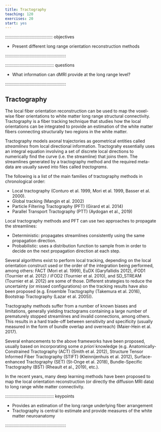 ```yaml
---
title: Tractography
teaching: 120
exercises: 20
start: yes
---
```




::::::::::::::::::::::::::::::::::::::: objectives

- Present different long range orientation reconstruction methods

::::::::::::::::::::::::::::::::::::::::::::::::::

:::::::::::::::::::::::::::::::::::::::: questions

- What information can dMRI provide at the long range level?

::::::::::::::::::::::::::::::::::::::::::::::::::

## Tractography

The local fiber orientation reconstruction can be used to map the voxel-wise
fiber orientations to white matter long range structural connectivity.
Tractography is a fiber tracking technique that studies how the local
orientations can be integrated to provide an estimation of the white matter
fibers connecting structurally two regions in the white matter.

Tractography models axonal trajectories as geometrical entities called
*streamlines* from local directional information. Tractograhy essentially uses
an integral equation involving a set of discrete local directions to numerically
find the curve (i.e. the streamline) that joins them. The streamlines generated
by a tractography method and the required meta-data are usually saved into files
called *tractograms*.

The following is a list of the main families of tractography methods in
chronological order:

- Local tractography (Conturo et al. 1999, Mori et al. 1999, Basser et al.
  2000\).
- Global tracking (Mangin et al. 2002)
- Particle Filtering Tractography (PFT) (Girard et al. 2014)
- Parallel Transport Tractography (PTT) (Aydogan et al., 2019)

Local tractography methods and PFT can use two approaches to propagate the
streamlines:

- Deterministic: propagates streamlines consistently using the same propagation
  direction.
- Probabilistic: uses a distribution function to sample from in order to decide
  on the next propagation direction at each step.

Several algorithms exist to perform local tracking, depending on the
local orientation construct used or the order of the integration being
performed, among others: FACT (Mori et al. 1999), EuDX (Garyfallidis 2012),
iFOD1 (Tournier et al. 2012) / iFOD2 (Tournier et al. 2010), and SD\_STREAM
(Tournier et al. 2012) are some of those. Different strategies to reduce the
uncertainty (or missed configurations) on the tracking results have also been
proposed (e.g. Ensemble Tractography (Takemura et al. 2016), Bootstrap
Tractography (Lazar et al. 2005)).

Tractography methods suffer from a number of known biases and limitations,
generally yielding tractograms containing a large number of prematurely stopped
streamlines and invalid connections, among others. This results in a hard
trade-off between sensitivity and specificity (usually measured in the form of
bundle overlap and overreach) (Maier-Hein et al. 2017).

Several enhancements to the above frameworks have been proposed, usually based
on incorporating some *a priori* knowledge (e.g. Anatomically-Constrained
Tractography (ACT) (Smith et al. 2012), Structure Tensor Informed Fiber
Tractography (STIFT) (Kleinnijenhuis et al. 2012), Surface-enhanced
Tractography (SET) (St-Onge et al. 2018), Bundle-Specific Tractography (BST)
(Rheault et al., 2019), etc.).

In the recent years, many deep learning methods have been proposed to map the
local orientation reconstruction (or directly the diffusion MRI data) to long
range white matter connectivity.

:::::::::::::::::::::::::::::::::::::::: keypoints

- Provides an estimation of the long range underlying fiber arrangement
- Tractography is central to estimate and provide measures of the white matter neuroanatomy

::::::::::::::::::::::::::::::::::::::::::::::::::


